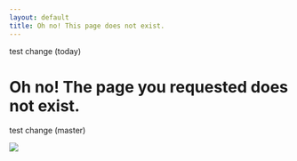 ```yaml
---
layout: default
title: Oh no! This page does not exist.
---
```


test change  (today)

# Oh no! The page you requested does not exist.

test change (master)

<img src="{{ site.url }}/images/404.jpg" />


